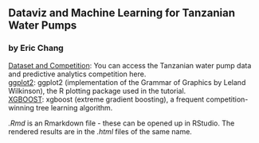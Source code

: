 ## Dataviz and Machine Learning for Tanzanian Water Pumps
### by Eric Chang
[Dataset and Competition](http://www.drivendata.org/competitions/7/): You can access the Tanzanian water pump data and predictive analytics competition here.  
[ggplot2](http://ggplot2.org/): ggplot2 (implementation of the Grammar of Graphics by Leland Wilkinson), the R plotting package used in the tutorial.  
[XGBOOST](https://xgboost.readthedocs.io/en/latest/): xgboost (extreme gradient boosting), a frequent competition-winning tree learning algorithm.

*.Rmd* is an Rmarkdown file - these can be opened up in RStudio. The rendered results are in the *.html* files of the same name.